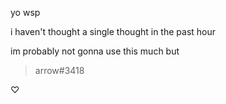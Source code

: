 yo wsp 

i haven't thought a single thought in the past hour

im probably not gonna use this much but

 >arrow#3418

♡ 




